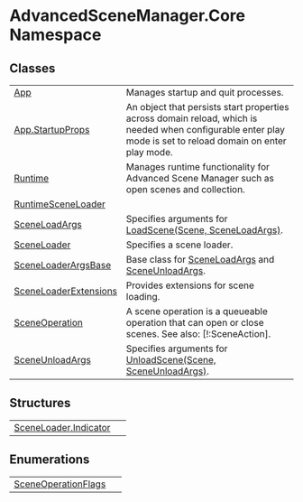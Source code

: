 # AdvancedSceneManager.Core Namespace






## Classes
<table>
<tr>
<td><a href="T_AdvancedSceneManager_Core_App">App</a></td>
<td>Manages startup and quit processes.</td></tr>
<tr>
<td><a href="T_AdvancedSceneManager_Core_App_StartupProps">App.StartupProps</a></td>
<td>An object that persists start properties across domain reload, which is needed when configurable enter play mode is set to reload domain on enter play mode.</td></tr>
<tr>
<td><a href="T_AdvancedSceneManager_Core_Runtime">Runtime</a></td>
<td>Manages runtime functionality for Advanced Scene Manager such as open scenes and collection.</td></tr>
<tr>
<td><a href="T_AdvancedSceneManager_Core_RuntimeSceneLoader">RuntimeSceneLoader</a></td>
<td> </td></tr>
<tr>
<td><a href="T_AdvancedSceneManager_Core_SceneLoadArgs">SceneLoadArgs</a></td>
<td>Specifies arguments for <a href="M_AdvancedSceneManager_Core_SceneLoader_LoadScene">LoadScene(Scene, SceneLoadArgs)</a>.</td></tr>
<tr>
<td><a href="T_AdvancedSceneManager_Core_SceneLoader">SceneLoader</a></td>
<td>Specifies a scene loader.</td></tr>
<tr>
<td><a href="T_AdvancedSceneManager_Core_SceneLoaderArgsBase">SceneLoaderArgsBase</a></td>
<td>Base class for <a href="T_AdvancedSceneManager_Core_SceneLoadArgs">SceneLoadArgs</a> and <a href="T_AdvancedSceneManager_Core_SceneUnloadArgs">SceneUnloadArgs</a>.</td></tr>
<tr>
<td><a href="T_AdvancedSceneManager_Core_SceneLoaderExtensions">SceneLoaderExtensions</a></td>
<td>Provides extensions for scene loading.</td></tr>
<tr>
<td><a href="T_AdvancedSceneManager_Core_SceneOperation">SceneOperation</a></td>
<td>A scene operation is a queueable operation that can open or close scenes. See also: [!:SceneAction].</td></tr>
<tr>
<td><a href="T_AdvancedSceneManager_Core_SceneUnloadArgs">SceneUnloadArgs</a></td>
<td>Specifies arguments for <a href="M_AdvancedSceneManager_Core_SceneLoader_UnloadScene">UnloadScene(Scene, SceneUnloadArgs)</a>.</td></tr>
</table>

## Structures
<table>
<tr>
<td><a href="T_AdvancedSceneManager_Core_SceneLoader_Indicator">SceneLoader.Indicator</a></td>
<td> </td></tr>
</table>

## Enumerations
<table>
<tr>
<td><a href="T_AdvancedSceneManager_Core_SceneOperationFlags">SceneOperationFlags</a></td>
<td> </td></tr>
</table>